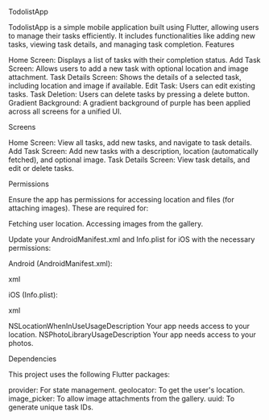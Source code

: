 TodolistApp

TodolistApp is a simple mobile application built using Flutter, allowing users to manage their tasks efficiently. It includes functionalities like adding new tasks, viewing task details, and managing task completion. Features

Home Screen: Displays a list of tasks with their completion status.
Add Task Screen: Allows users to add a new task with optional location and image attachment.
Task Details Screen: Shows the details of a selected task, including location and image if available.
Edit Task: Users can edit existing tasks.
Task Deletion: Users can delete tasks by pressing a delete button.
Gradient Background: A gradient background of purple has been applied across all screens for a unified UI.

Screens

Home Screen: View all tasks, add new tasks, and navigate to task details.
Add Task Screen: Add new tasks with a description, location (automatically fetched), and optional image.
Task Details Screen: View task details, and edit or delete tasks.

Permissions

Ensure the app has permissions for accessing location and files (for attaching images). These are required for:

Fetching user location.
Accessing images from the gallery.

Update your AndroidManifest.xml and Info.plist for iOS with the necessary permissions:

Android (AndroidManifest.xml):

xml

iOS (Info.plist):

xml

NSLocationWhenInUseUsageDescription Your app needs access to your location. NSPhotoLibraryUsageDescription Your app needs access to your photos.

Dependencies

This project uses the following Flutter packages:

provider: For state management.
geolocator: To get the user's location.
image_picker: To allow image attachments from the gallery.
uuid: To generate unique task IDs.

